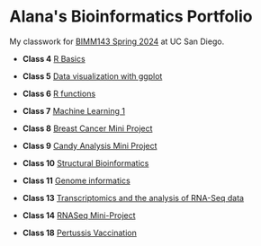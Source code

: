 # Alana's Bioinformatics Portfolio

My classwork for [BIMM143 Spring 2024](https://alanarose77.github.io/bimm143_github1/) at UC San Diego.

- **Class 4** [R Basics](https://github.com/alanarose77/bimm143_github1/blob/main/Class04/lab4.pdf)

- **Class 5** [Data visualization with ggplot](https://github.com/alanarose77/bimm143_github1/blob/main/Class05/class05.pdf)

- **Class 6** [R functions](https://github.com/alanarose77/bimm143_github1/blob/main/Class06/lab_class06.pdf)

- **Class 7** [Machine Learning 1](https://github.com/alanarose77/bimm143_github1/blob/main/Class07/Class07.pdf)

- **Class 8** [Breast Cancer Mini Project](https://github.com/alanarose77/bimm143_github1/blob/main/Class08/Class8.pdf)

- **Class 9** [Candy Analysis Mini Project](https://github.com/alanarose77/bimm143_github1/blob/main/Class09/Class09.pdf)

- **Class 10** [Structural Bioinformatics](https://github.com/alanarose77/bimm143_github1/blob/main/Class10/Class10.pdf)

- **Class 11** [Genome informatics]()

- **Class 13** [Transcriptomics and the analysis of RNA-Seq data]()

- **Class 14** [RNASeq Mini-Project]()

- **Class 18** [Pertussis Vaccination]()
